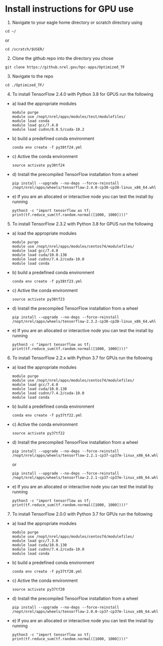 # Install instructions for GPU use

1. Navigate to your eagle home directory or scratch directory using
```
cd ~/
```
or
```
cd /scratch/$USER/
```
2. Clone the github repo into the directory you chose
```
git clone https://github.nrel.gov/hpc-apps/Optimized_TF
```
3. Navigate to the repo
```
cd ./Optimized_TF/
```

4. To install TensorFlow 2.4.0 with Python 3.8 for GPUS run the following

  * a) load the appropriate modules
      ```
      module purge
      module use /nopt/nrel/apps/modules/test/modulefiles/
      module load conda
      module load gcc/7.4.0
      module load cudnn/8.0.5/cuda-10.2
      ```
  * b) build a predefined conda environment
      ```
      conda env create -f py38tf24.yml
      ```
  * c) Active the conda environment
      ```
      source activate py38tf24
      ```
  * d) Install the precompiled TensorFlow installation from a wheel
      ```
      pip install --upgrade --no-deps --force-reinstall /nopt/nrel/apps/wheels/tensorflow-2.4.0-cp38-cp38-linux_x86_64.whl
      ```
  * e) If you are an allocated or interactive node you can test the install by running
      ```
      python3 -c "import tensorflow as tf; print(tf.reduce_sum(tf.random.normal([1000, 1000])))"
      ```

5. To install TensorFlow 2.3.2 with Python 3.8 for GPUS run the following

  * a) load the appropriate modules
      ```
      module purge
      module use /nopt/nrel/apps/modules/centos74/modulefiles/
      module load gcc/7.4.0
      module load cuda/10.0.130
      module load cudnn/7.4.2/cuda-10.0
      module load conda
      ```
  * b) build a predefined conda environment
      ```
      conda env create -f py38tf23.yml
      ```
  * c) Active the conda environment
      ```
      source activate py38tf23
      ```
  * d) Install the precompiled TensorFlow installation from a wheel
      ```
      pip install --upgrade --no-deps --force-reinstall /nopt/nrel/apps/wheels/tensorflow-2.3.2-cp38-cp38-linux_x86_64.whl
      ```
  * e) If you are an allocated or interactive node you can test the install by running
      ```
      python3 -c "import tensorflow as tf; print(tf.reduce_sum(tf.random.normal([1000, 1000])))"
      ```

6. To install TensorFlow 2.2.x with Python 3.7 for GPUs run the following

  * a) load the appropriate modules
      ```
      module purge
      module use /nopt/nrel/apps/modules/centos74/modulefiles/
      module load gcc/7.4.0
      module load cuda/10.0.130
      module load cudnn/7.4.2/cuda-10.0
      module load conda
      ```
  * b) build a predefined conda environment
      ```
      conda env create -f py37tf22.yml
      ```
  * c)  Active the conda environment
      ```
      source activate py37tf22
      ```
  * d) Install the precompiled TensorFlow installation from a wheel
      ```
      pip install --upgrade --no-deps --force-reinstall /nopt/nrel/apps/wheels/tensorflow-2.2.1-cp37-cp37m-linux_x86_64.whl
      ```
      or
      ```
      pip install --upgrade --no-deps --force-reinstall /nopt/nrel/apps/wheels/tensorflow-2.2.1-cp37-cp37m-linux_x86_64.whl
      ```
  * e) If you are an allocated or interactive node you can test the install by running
      ```
      python3 -c "import tensorflow as tf; print(tf.reduce_sum(tf.random.normal([1000, 1000])))"
      ```

7. To install TensorFlow 2.0.0 with Python 3.7 for GPUs run the following

  * a) load the appropriate modules
      ```
      module purge
      module use /nopt/nrel/apps/modules/centos74/modulefiles/
      module load gcc/7.3.0
      module load cuda/10.0.130
      module load cudnn/7.4.2/cuda-10.0
      module load conda
      ```
  * b) build a predefined conda environment
      ```
      conda env create -f py37tf20.yml
      ```
  * c)  Active the conda environment
      ```
      source activate py37tf20
      ```
  * d) Install the precompiled TensorFlow installation from a wheel
      ```
      pip install --upgrade --no-deps --force-reinstall /nopt/nrel/apps/wheels/tensorflow-2.0.0-cp37-cp37m-linux_x86_64.whl
      ```

  * e) If you are an allocated or interactive node you can test the install by running
      ```
      python3 -c "import tensorflow as tf; print(tf.reduce_sum(tf.random.normal([1000, 1000])))"
      ```
